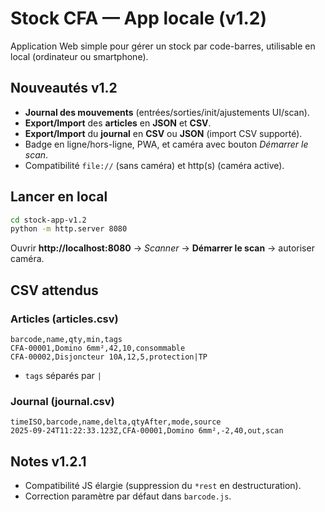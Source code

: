 # Stock CFA — App locale (v1.2)

Application Web simple pour gérer un stock par code-barres, utilisable en local (ordinateur ou smartphone).

## Nouveautés v1.2
- **Journal des mouvements** (entrées/sorties/init/ajustements UI/scan).
- **Export/Import** des **articles** en **JSON** et **CSV**.
- **Export/Import** du **journal** en **CSV** ou **JSON** (import CSV supporté).
- Badge en ligne/hors-ligne, PWA, et caméra avec bouton *Démarrer le scan*.
- Compatibilité `file://` (sans caméra) et http(s) (caméra active).

## Lancer en local
```bash
cd stock-app-v1.2
python -m http.server 8080
```
Ouvrir **http://localhost:8080** → *Scanner* → **Démarrer le scan** → autoriser caméra.

## CSV attendus
### Articles (articles.csv)
```
barcode,name,qty,min,tags
CFA-00001,Domino 6mm²,42,10,consommable
CFA-00002,Disjoncteur 10A,12,5,protection|TP
```
- `tags` séparés par `|`

### Journal (journal.csv)
```
timeISO,barcode,name,delta,qtyAfter,mode,source
2025-09-24T11:22:33.123Z,CFA-00001,Domino 6mm²,-2,40,out,scan
```

## Notes v1.2.1
- Compatibilité JS élargie (suppression du `*rest` en destructuration).
- Correction paramètre par défaut dans `barcode.js`.
